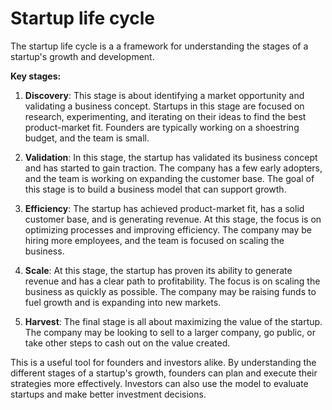 # Startup life cycle

The startup life cycle is a a framework for understanding the stages of a startup's growth and development.

**Key stages:**

1. **Discovery**: This stage is about identifying a market opportunity and validating a business concept. Startups in this stage are focused on research, experimenting, and iterating on their ideas to find the best product-market fit. Founders are typically working on a shoestring budget, and the team is small.

2. **Validation**: In this stage, the startup has validated its business concept and has started to gain traction. The company has a few early adopters, and the team is working on expanding the customer base. The goal of this stage is to build a business model that can support growth.

3. **Efficiency**: The startup has achieved product-market fit, has a solid customer base, and is generating revenue. At this stage, the focus is on optimizing processes and improving efficiency. The company may be hiring more employees, and the team is focused on scaling the business.

4. **Scale**: At this stage, the startup has proven its ability to generate revenue and has a clear path to profitability. The focus is on scaling the business as quickly as possible. The company may be raising funds to fuel growth and is expanding into new markets.

5. **Harvest**: The final stage is all about maximizing the value of the startup. The company may be looking to sell to a larger company, go public, or take other steps to cash out on the value created.

This is a useful tool for founders and investors alike. By understanding the different stages of a startup's growth, founders can plan and execute their strategies more effectively. Investors can also use the model to evaluate startups and make better investment decisions.

